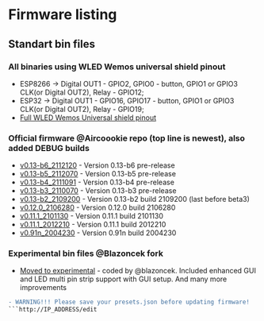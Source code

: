 # Firmware listing

## Standart bin files

### All binaries using WLED Wemos universal shield pinout

- ESP8266 -> Digital OUT1 - GPIO2, GPIO0 - button, GPIO1 or GPIO3 CLK(or Digital OUT2), Relay - GPIO12;
- ESP32 -> Digital OUT1 - GPIO16, GPIO17 - button, GPIO1 or GPIO3 CLK(or Digital OUT2), Relay - GPIO19;
- [Full WLED Wemos Universal shield pinout](https://github.com/srg74/WLED-wemos-shield/wiki/Pinout)

### Official firmware @Aircoookie repo (top line is newest), also added DEBUG builds

- [v0.13-b6_2112120](https://github.com/srg74/WLED-wemos-shield/tree/master/resources/Firmware/WLED_wemos_shield/v0.13.0-b6) - Version 0.13-b6 pre-release
- [v0.13-b5_2112070](https://github.com/srg74/WLED-wemos-shield/tree/master/resources/Firmware/WLED_wemos_shield/v0.13.0-b5) - Version 0.13-b5 pre-release
- [v0.13-b4_2111091](https://github.com/srg74/WLED-wemos-shield/tree/master/resources/Firmware/WLED_wemos_shield/v0.13.0-b4) - Version 0.13-b4 pre-release
- [v0.13-b3_2110070](https://github.com/srg74/WLED-wemos-shield/tree/master/resources/Firmware/WLED_wemos_shield/v0.13.0-b3) - Version 0.13-b3 pre-release
- [v0.13-b2_2109200](https://github.com/srg74/WLED-wemos-shield/tree/master/resources/Firmware/WLED_wemos_shield/v0.13.0-b2) - Version 0.13-b2 build 2109200 (last before beta3)
- [v0.12.0_2106280](https://github.com/srg74/WLED-wemos-shield/tree/master/resources/Firmware/WLED_wemos_shield/v0.12.0_2106201) - Version 0.12.0 build 2106280
- [v0.11.1_2101130](https://github.com/srg74/WLED-wemos-shield/tree/master/resources/Firmware/WLED_wemos_shield/v0.11.1_2101130) - Version 0.11.1 build 2101130
- [v0.11.1_2012210](https://github.com/srg74/WLED-wemos-shield/tree/master/resources/Firmware/WLED_wemos_shield/v0.11.1_2012210) - Version 0.11.1 build 2012210
- [v0.91n_2004230](https://github.com/srg74/WLED-wemos-shield/tree/master/resources/Firmware/WLED_wemos_shield/v0.91n_2004230) - Version 0.91n build 2004230

### Experimental bin files @Blazoncek fork

- [Moved to experimental](https://github.com/srg74/WLED-wemos-shield/tree/master/resources/experimental) - coded by @blazoncek. Included enhanced GUI and LED multi pin strip support with GUI setup. And many more improvements

```diff
- WARNING!!! Please save your presets.json before updating firmware!
```http://IP_ADDRESS/edit
```
